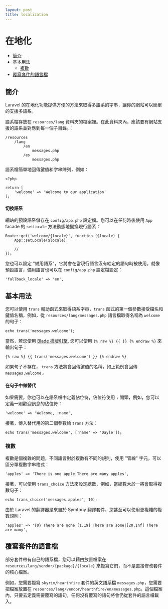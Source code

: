 ```yaml
---
layout: post
title: localization
---
```

# 在地化

- [簡介](#introduction)
- [基本用法](#basic-usage)
    - [複數](#pluralization)
- [覆寫套件的語言檔](#overriding-vendor-language-files)

<a name="introduction"></a>
## 簡介

Laravel 的在地化功能提供方便的方法來取得多語系的字串，讓你的網站可以簡單的支援多語系。

語系檔存放在 `resources/lang` 資料夾的檔案裡。在此資料夾內，應該要有網站支援的語系並對應到每一個子目錄。：

    /resources
        /lang
            /en
                messages.php
            /es
                messages.php

語系檔簡單地回傳鍵值和字串陣列，例如：

    <?php

    return [
        'welcome' => 'Welcome to our application'
    ];

#### 切換語系

網站的預設語系儲存在 `config/app.php` 設定檔。您可以在任何時後使用 `App` facade 的 `setLocale` 方法動態地變換現行語系：

    Route::get('welcome/{locale}', function ($locale) {
        App::setLocale($locale);

        //
    });

您也可以設定 "備用語系"，它將會在當現行語言沒有給定的語句時被使用。就像預設語言，備用語言也可以在 `config/app.php` 設定檔設定：

    'fallback_locale' => 'en',

<a name="basic-usage"></a>
## 基本用法

您可以使用 `trans` 輔助函式來取得語系字串，`trans` 函式的第一個參數接受檔名和鍵值名稱，例如，從 `resources/lang/messages.php` 語言檔取得名稱為 `welcome` 的句子：

    echo trans('messages.welcome');

當然，若您使用 [Blade 樣版引擎](/laravel_tw/docs/5.1/blade), 您可以使用 `{% raw %} {{ }} {% endraw %}` 來輸出句子：

    {% raw %} {{ trans('messages.welcome') }} {% endraw %}

如果句子不存在， `trans` 方法將會回傳鍵值的名稱，如上範例會回傳 `messages.welcome` 。

#### 在句子中做替代

如果需要，你也可以在語系檔中定義佔位符，佔位符使用 `:` 開頭，例如，您可以定義一則歡迎訊息的佔位符：

    'welcome' => 'Welcome, :name',

接著，傳入替代用的第二個參數給 `trans` 方法：

    echo trans('messages.welcome', ['name' => 'Dayle']);

<a name="pluralization"></a>
### 複數

複數是個複雜的問題，不同語言對於複數有不同的規則，使用 "管線" 字元，可以區分單複數字串格式：

    'apples' => 'There is one apple|There are many apples',

接著，可以使用 `trans_choice` 方法來設定總數，例如，當總數大於一將會取得複數句子：

    echo trans_choice('messages.apples', 10);

由於 Laravel 的翻譯器是來自於 Symfony 翻譯套件，您甚至可以使用更複雜的複數規則：

    'apples' => '{0} There are none|[1,19] There are some|[20,Inf] There are many',

<a name="overriding-vendor-language-files"></a>
## 覆寫套件的語言檔

部分套件帶有自己的語系檔，您可以藉由放置檔案在 `resources/lang/vendor/{package}/{locale}` 來複寫它們，而不是直接修改套件的核心檔案。

例如，您需要複寫 `skyrim/hearthfire` 套件的英文語系檔 `messages.php`，您需要把檔案放置在 `resources/lang/vendor/hearthfire/en/messages.php`。這個檔案內，只要去定義需要覆寫的語句，任何沒有覆寫的語句將會仍從套件的語言檔載入。
